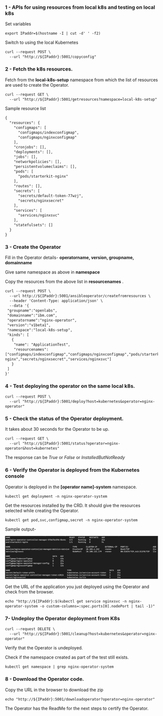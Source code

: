 ### 1 - APIs for using resources from local k8s and testing on local k8s
Set variables

```execute
export IPaddr=$(hostname -I | cut -d' ' -f2) 
```

Switch to using the local Kubernetes

```execute
curl --request POST \
  --url "http://${IPaddr}:5001/copyconfig"
```



### 2 - Fetch the k8s resources.

Fetch from the **local-k8s-setup** namespace from which the list of resources are used to create the Operator.

```execute
curl --request GET \
  --url "http://${IPaddr}:5001/getresources?namespace=local-k8s-setup"
```

Sample resource list

```
{
  "resources": {
    "configmaps": [
      "configmaps/indexconfigmap",
      "configmaps/nginxconfigmap"
    ],
    "cronjobs": [],
    "deployments": [],
    "jobs": [],
    "networkpolicies": [],
    "persistentvolumeclaims": [],
    "pods": [
      "pods/starterkit-nginx"
    ],
    "routes": [],
    "secrets": [
      "secrets/default-token-77wzj",
      "secrets/nginxsecret"
    ],
    "services": [
      "services/nginxsvc"
    ],
    "statefulsets": []
  }
}
```



### 3 - Create the Operator

Fill in the Operator details- **operatorname, version, groupname, domainname**

Give same namespace  as above in **namespace**

Copy the resources from the above list in **resourcenames** . 

```execute
curl --request POST \
  --url http://${IPaddr}:5001/ansibleoperator/createfromresources \
  --header 'Content-Type: application/json' \
  --data '{
 "groupname":"openlabs",
 "domainname":"ibm.com",
 "operatorname":"nginx-operator",
 "version":"v1beta1",
 "namespace":"local-k8s-setup",
 "kinds": [
   {
    "name": "ApplicationTest",
    "resourcenames": ["configmaps/indexconfigmap","configmaps/nginxconfigmap","pods/starterkit-nginx","secrets/nginxsecret","services/nginxsvc"]
   }
 ]
}'
```



### 4 - Test deploying the operator on the same local k8s. 

```execute
curl --request POST \
  --url "http://${IPaddr}:5001/deploy?host=kubernetes&operator=nginx-operator"
```



### 5 - Check the status of the Operator deployment.

It takes about 30 seconds for the Operator to be up.

```execute
curl --request GET \
  --url "http://${IPaddr}:5001/status?operator=nginx-operator&host=kubernetes"
```

The response can be *True* or *False* or *InstalledButNotReady*



### 6 - Verify the Operator is deployed from the Kubernetes console

Operator is deployed  in the **[operator name]-system** namespace. 

```execute
kubectl get deployment -n nginx-operator-system
```

Get the resources installed by the CRD. It should give the resources selected while creating the Operator. 

```execute
kubectl get pod,svc,configmap,secret -n nginx-operator-system
```

Sample output-

![resourcescreated](../_images/resourcescreated.png)

Get the URL of the application you just deployed using the Operator and check from the browser.

```execute
echo "http://${IPaddr}:$(kubectl get service nginxsvc -n nginx-operator-system -o custom-columns=:spec.ports[0].nodePort | tail -1)"
```



### 7- Undeploy the Operator deployment from K8s

```execute
curl --request DELETE \
  --url "http://${IPaddr}:5001/cleanup?host=kubernetes&operator=nginx-operator"
```

Verify that the Operator is undeployed.

Check if the namespace created as part of the test still exists.

```execute
kubectl get namespace | grep nginx-operator-system
```



### 8 - Download the Operator code.

Copy the URL in the browser to download the zip


```execute
echo "http://${IPaddr}:5001/downloadoperator?operator=nginx-operator"
```

The Operator has the ReadMe for the next steps to certify the Operator.